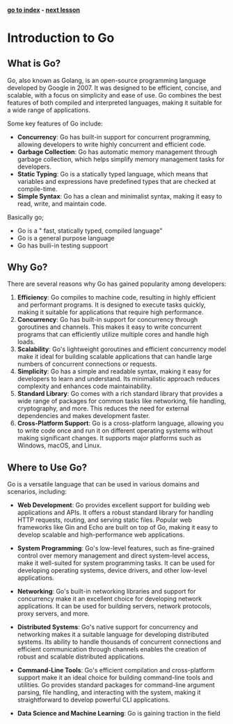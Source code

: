 #### [go to index](https://github.com/KerimCETINBAS/golang) - [next lesson](https://github.com/KerimCETINBAS/golang/tree/lesson_2)

&#10;

# Introduction to Go

## What is Go?

Go, also known as Golang, is an open-source programming language developed by Google in 2007. It was designed to be efficient, concise, and scalable, with a focus on simplicity and ease of use. Go combines the best features of both compiled and interpreted languages, making it suitable for a wide range of applications.

Some key features of Go include:

- **Concurrency**: Go has built-in support for concurrent programming, allowing developers to write highly concurrent and efficient code.
- **Garbage Collection**: Go has automatic memory management through garbage collection, which helps simplify memory management tasks for developers.
- **Static Typing**: Go is a statically typed language, which means that variables and expressions have predefined types that are checked at compile-time.
- **Simple Syntax**: Go has a clean and minimalist syntax, making it easy to read, write, and maintain code.

Basically go;

- Go is a " fast, statically typed, compiled language"
- Go is a general purpose language
- Go has buili-in testing suppoort

## Why Go?

There are several reasons why Go has gained popularity among developers:

1. **Efficiency**: Go compiles to machine code, resulting in highly efficient and performant programs. It is designed to execute tasks quickly, making it suitable for applications that require high performance.
2. **Concurrency**: Go has built-in support for concurrency through goroutines and channels. This makes it easy to write concurrent programs that can efficiently utilize multiple cores and handle high loads.
3. **Scalability**: Go's lightweight goroutines and efficient concurrency model make it ideal for building scalable applications that can handle large numbers of concurrent connections or requests.
4. **Simplicity**: Go has a simple and readable syntax, making it easy for developers to learn and understand. Its minimalistic approach reduces complexity and enhances code maintainability.
5. **Standard Library**: Go comes with a rich standard library that provides a wide range of packages for common tasks like networking, file handling, cryptography, and more. This reduces the need for external dependencies and makes development faster.
6. **Cross-Platform Support**: Go is a cross-platform language, allowing you to write code once and run it on different operating systems without making significant changes. It supports major platforms such as Windows, macOS, and Linux.

## Where to Use Go?

Go is a versatile language that can be used in various domains and scenarios, including:

- **Web Development**: Go provides excellent support for building web applications and APIs. It offers a robust standard library for handling HTTP requests, routing, and serving static files. Popular web frameworks like Gin and Echo are built on top of Go, making it easy to develop scalable and high-performance web applications.

- **System Programming**: Go's low-level features, such as fine-grained control over memory management and direct system-level access, make it well-suited for system programming tasks. It can be used for developing operating systems, device drivers, and other low-level applications.

- **Networking**: Go's built-in networking libraries and support for concurrency make it an excellent choice for developing network applications. It can be used for building servers, network protocols, proxy servers, and more.

- **Distributed Systems**: Go's native support for concurrency and networking makes it a suitable language for developing distributed systems. Its ability to handle thousands of concurrent connections and efficient communication through channels enables the creation of robust and scalable distributed applications.

- **Command-Line Tools**: Go's efficient compilation and cross-platform support make it an ideal choice for building command-line tools and utilities. Go provides standard packages for command-line argument parsing, file handling, and interacting with the system, making it straightforward to develop powerful CLI applications.

- **Data Science and Machine Learning**: Go is gaining traction in the field
